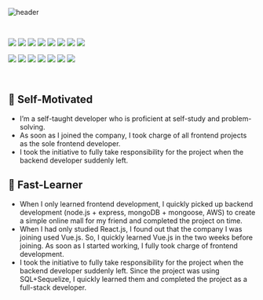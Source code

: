![header](https://capsule-render.vercel.app/api?type=Cylinder&color=black&fontColor=fff&height=400&text=Alice%20Yoon&desc=Front-End%20Focused%20Full-Stack%20Developer)
  
<br/>

<img src="https://img.shields.io/badge/JavaScript-F7DF1E?style=for-the-badge&logo=JavaScript&logoColor=white"> <img src="https://img.shields.io/badge/Typescript-3178C6?style=for-the-badge&logo=Typescript&logoColor=white"/> <img src="https://img.shields.io/badge/React-61DAFB?style=for-the-badge&logo=React&logoColor=black"/> <img src="https://img.shields.io/badge/Next.js-000000?style=for-the-badge&logo=Next.js&logoColor=white"/> <img src="https://img.shields.io/badge/Vue.js-4FC08D?style=for-the-badge&logo=Vue.js&logoColor=white"/> <img src="https://img.shields.io/badge/HTML5-E34F26?style=for-the-badge&logo=HTML5&logoColor=white"> <img src="https://img.shields.io/badge/CSS3-1572B6?style=for-the-badge&logo=CSS3&logoColor=white"> <img src="https://img.shields.io/badge/styled components-DB7093?style=for-the-badge&logo=styled-components&logoColor=white"/> 

 <img src="https://img.shields.io/badge/Node.js-339933?style=for-the-badge&logo=Node.js&logoColor=white"/> <img src="https://img.shields.io/badge/Express-000000?style=for-the-badge&logo=Express&logoColor=white"/> <img src="https://img.shields.io/badge/MongoDB-47A248?style=for-the-badge&logo=MongoDB&logoColor=white"/> <img src="https://img.shields.io/badge/MySQL-4479A1?style=for-the-badge&logo=MySQL&logoColor=white"/> <img src="https://img.shields.io/badge/aws-232F3E?style=for-the-badge&logo=Amazon aws&logoColor=white"> <img src="https://img.shields.io/badge/VSC-007ACC?style=for-the-badge&logo=VisualStudioCode&logoColor=white"> <img src="https://img.shields.io/badge/github-181717?style=for-the-badge&logo=github&logoColor=white"> 

<br/>

## 🌟 Self-Motivated

<ul>
  <li>I’m a self-taught developer who is proficient at self-study and problem-solving.</li>
  <li>As soon as I joined the company, I took charge of all frontend projects as the sole frontend developer.</li>
  <li>I took the initiative to fully take responsibility for the project when the backend developer suddenly left.</li>
</ul>

## 🌟 Fast-Learner

<ul>
  <li>When I only learned frontend development, I quickly picked up backend development (node.js + express, mongoDB + mongoose, AWS) to create a simple online mall for my friend and completed the project on time. </li>
  <li>When I had only studied React.js, I found out that the company I was joining used Vue.js. So, I quickly learned Vue.js in the two weeks before joining. As soon as I started working, I fully took charge of frontend development.</li>
  <li>I took the initiative to fully take responsibility for the project when the backend developer suddenly left. Since the project was using SQL+Sequelize, I quickly learned them and completed the project as a full-stack developer.</li>
</ul>
